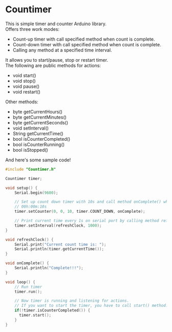 # Countimer

This is simple timer and counter Arduino library.  
Offers three work modes:

 * Count-up timer with call specified method when count is complete.
 * Count-down timer with call specified method when count is complete.
 * Calling any method at a specified time interval.


It allows you to start/pause, stop or restart timer.  
The following are public methods for actions:

 * void start()
 * void stop()
 * void pause()
 * void restart()


 Other methods:

 * byte getCurrentHours()
 * byte getCurrentMinutes()
 * byte getCurrentSeconds()
 * void setInterval()
 * String getCurrentTime()
 * bool isCounterCompleted()
 * bool isCounterRunning()
 * bool isStopped()



And here's some sample code!

```c
#include "Countimer.h"

Countimer timer;

void setup() {
    Serial.begin(9600);

    // Set up count down timer with 10s and call method onComplete() when timer is complete.
    // 00h:00m:10s
    timer.setCounter(0, 0, 10, timer.COUNT_DOWN, onComplete);

    // Print current time every 1s on serial port by calling method refreshClock().
    timer.setInterval(refreshClock, 1000);
}

void refreshClock() {
    Serial.print("Current count time is: ");
    Serial.println(timer.getCurrentTime());
}

void onComplete() {
    Serial.println("Complete!!!");
}

void loop() {
    // Run timer
    timer.run();

    // Now timer is running and listening for actions.
    // If you want to start the timer, you have to call start() method.
    if(!timer.isCounterCompleted()) {
      timer.start();
    }
}
```
